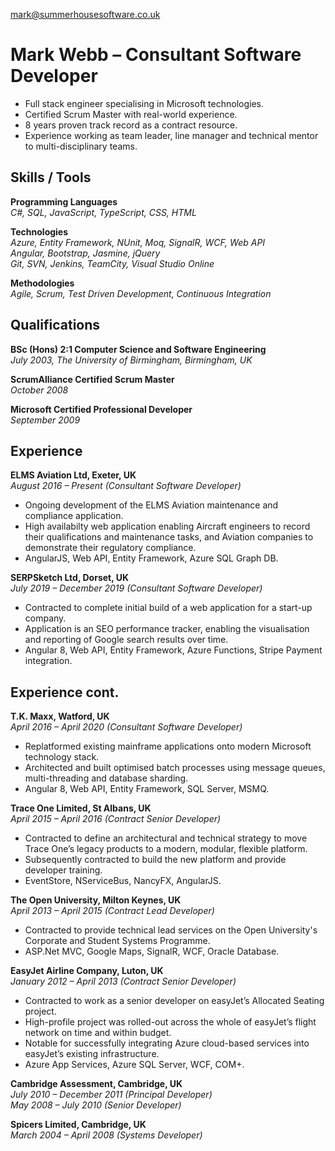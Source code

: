 [mark@summerhousesoftware.co.uk](mailto:mark@summerhousesoftware.co.uk)
# Mark Webb &ndash; Consultant Software Developer
- Full stack engineer specialising in Microsoft technologies.
- Certified Scrum Master with real-world experience.
- 8 years proven track record as a contract resource.
- Experience working as team leader, line manager and technical mentor to multi-disciplinary teams.

## Skills / Tools
**Programming Languages**  
*C#, SQL, JavaScript, TypeScript, CSS, HTML*

**Technologies**  
*Azure, Entity Framework, NUnit, Moq, SignalR, WCF, Web API*  
*Angular, Bootstrap, Jasmine, jQuery*  
*Git, SVN, Jenkins, TeamCity, Visual Studio Online*  

**Methodologies**  
*Agile, Scrum, Test Driven Development, Continuous Integration*

## Qualifications

**BSc (Hons) 2:1 Computer Science and Software Engineering**  
*July 2003, The University of Birmingham, Birmingham, UK*  

**ScrumAlliance Certified Scrum Master**  
*October 2008*  

**Microsoft Certified Professional Developer**  
*September 2009*  

## Experience

**ELMS Aviation Ltd, Exeter, UK**  
*August 2016 &ndash; Present (Consultant Software Developer)*  
- Ongoing development of the ELMS Aviation maintenance and compliance application. 
- High availabilty web application enabling Aircraft engineers to record their qualifications and maintenance tasks, and Aviation companies to demonstrate their regulatory compliance.
- AngularJS, Web API, Entity Framework, Azure SQL Graph DB.

**SERPSketch Ltd, Dorset, UK**  
*July 2019 &ndash; December 2019 (Consultant Software Developer)*  
- Contracted to complete initial build of a web application for a start-up company.  
- Application is an SEO performance tracker, enabling the visualisation and reporting of Google search results over time.
- Angular 8, Web API, Entity Framework, Azure Functions, Stripe Payment integration.


<h2 class="print-break">Experience cont.</h2>

**T.K. Maxx, Watford, UK**  
*April 2016 &ndash; April 2020 (Consultant Software Developer)*  
- Replatformed existing mainframe applications onto modern Microsoft technology stack.
- Architected and built optimised batch processes using message queues, multi-threading and database sharding.
- Angular 8, Web API, Entity Framework, SQL Server, MSMQ.

**Trace One Limited, St Albans, UK**  
*April 2015 &ndash; April 2016 (Contract Senior Developer)*  
- Contracted to define an architectural and technical strategy to move Trace One’s legacy products to a modern, modular, flexible platform.
- Subsequently contracted to build the new platform and provide developer training.
- EventStore, NServiceBus, NancyFX, AngularJS.

**The Open University, Milton Keynes, UK**  
*April 2013 &ndash; April 2015 (Contract Lead Developer)*  
- Contracted to provide technical lead services on the Open University's Corporate and Student Systems Programme.
- ASP.Net MVC, Google Maps, SignalR, WCF, Oracle Database.

**EasyJet Airline Company, Luton, UK**  
*January 2012 &ndash; April 2013 (Contract Senior Developer)*  
- Contracted to work as a senior developer on easyJet’s Allocated Seating project.  
- High-profile project was rolled-out across the whole of easyJet’s flight network on time and within budget.  
- Notable for successfully integrating Azure cloud-based services into easyJet’s existing infrastructure.
- Azure App Services, Azure SQL Server, WCF, COM+.

**Cambridge Assessment, Cambridge, UK**  
*July 2010 &ndash; December 2011 (Principal Developer)*  
*May 2008 &ndash; July 2010 (Senior Developer)*

**Spicers Limited, Cambridge, UK**  
*March 2004 &ndash; April 2008 (Systems Developer)*